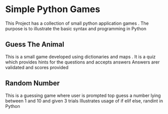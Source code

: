 # Simple Python Games
This Project has a collection of small python application games .
The purpose is to illustrate the basic syntax and programming in Python 

## Guess The Animal 
This is a small game developed using dictionaries and maps .
It is a quiz which provides hints for the questions and accepts answers
Answers arer validated and scores provided 

## Random Number 
This is a guessing game where user is prompted top guess a number lying between 1 and 10 and given 3 trials 
Illustrates usage of if elif else, randint  in Python 
